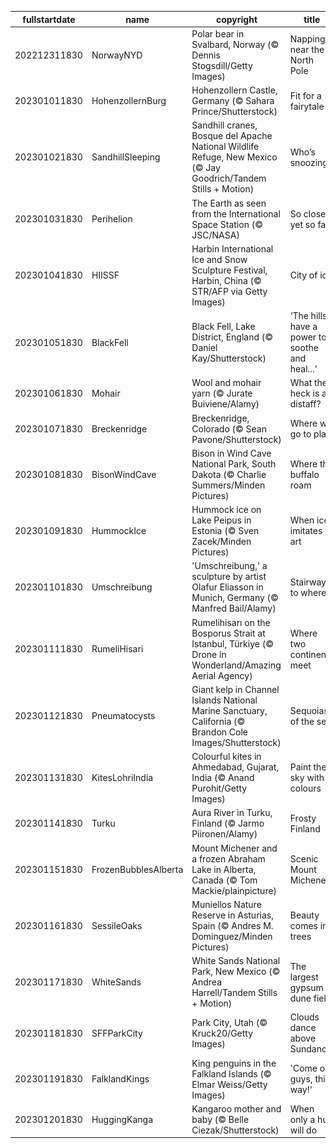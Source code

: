 |fullstartdate|name|copyright|title|image|
|--|--|--|--|--|
202212311830|NorwayNYD|Polar bear in Svalbard, Norway (© Dennis Stogsdill/Getty Images)|Napping near the North Pole|![](/en-IN/2023/01/202212311830NorwayNYD.jpg)|
202301011830|HohenzollernBurg|Hohenzollern Castle, Germany (© Sahara Prince/Shutterstock)|Fit for a fairytale|![](/en-IN/2023/01/202301011830HohenzollernBurg.jpg)|
202301021830|SandhillSleeping|Sandhill cranes, Bosque del Apache National Wildlife Refuge, New Mexico (© Jay Goodrich/Tandem Stills + Motion)|Who’s snoozing?|![](/en-IN/2023/01/202301021830SandhillSleeping.jpg)|
202301031830|Perihelion|The Earth as seen from the International Space Station (© JSC/NASA)|So close, yet so far|![](/en-IN/2023/01/202301031830Perihelion.jpg)|
202301041830|HIISSF|Harbin International Ice and Snow Sculpture Festival, Harbin, China (© STR/AFP via Getty Images)|City of ice|![](/en-IN/2023/01/202301041830HIISSF.jpg)|
202301051830|BlackFell|Black Fell, Lake District, England (© Daniel Kay/Shutterstock)|‘The hills have a power to soothe and heal...’|![](/en-IN/2023/01/202301051830BlackFell.jpg)|
202301061830|Mohair|Wool and mohair yarn (© Jurate Buiviene/Alamy)|What the heck is a distaff?|![](/en-IN/2023/01/202301061830Mohair.jpg)|
202301071830|Breckenridge|Breckenridge, Colorado (© Sean Pavone/Shutterstock)|Where we go to play|![](/en-IN/2023/01/202301071830Breckenridge.jpg)|
202301081830|BisonWindCave|Bison in Wind Cave National Park, South Dakota (© Charlie Summers/Minden Pictures)|Where the buffalo roam|![](/en-IN/2023/01/202301081830BisonWindCave.jpg)|
202301091830|HummockIce|Hummock ice on Lake Peipus in Estonia (© Sven Zacek/Minden Pictures)|When ice imitates art|![](/en-IN/2023/01/202301091830HummockIce.jpg)|
202301101830|Umschreibung|'Umschreibung,' a sculpture by artist Olafur Eliasson in Munich, Germany (© Manfred Bail/Alamy)|Stairway to where?|![](/en-IN/2023/01/202301101830Umschreibung.jpg)|
202301111830|RumeliHisari|Rumelihisarı on the Bosporus Strait at Istanbul, Türkiye (© Drone in Wonderland/Amazing Aerial Agency)|Where two continents meet|![](/en-IN/2023/01/202301111830RumeliHisari.jpg)|
202301121830|Pneumatocysts|Giant kelp in Channel Islands National Marine Sanctuary, California (© Brandon Cole Images/Shutterstock)|Sequoias of the sea|![](/en-IN/2023/01/202301121830Pneumatocysts.jpg)|
202301131830|KitesLohriIndia|Colourful kites in Ahmedabad, Gujarat, India (© Anand Purohit/Getty Images)|Paint the sky with colours|![](/en-IN/2023/01/202301131830KitesLohriIndia.jpg)|
202301141830|Turku|Aura River in Turku, Finland (© Jarmo Piironen/Alamy)|Frosty Finland|![](/en-IN/2023/01/202301141830Turku.jpg)|
202301151830|FrozenBubblesAlberta|Mount Michener and a frozen Abraham Lake in Alberta, Canada (© Tom Mackie/plainpicture)|Scenic Mount Michener|![](/en-IN/2023/01/202301151830FrozenBubblesAlberta.jpg)|
202301161830|SessileOaks|Muniellos Nature Reserve in Asturias, Spain (© Andres M. Dominguez/Minden Pictures)|Beauty comes in trees|![](/en-IN/2023/01/202301161830SessileOaks.jpg)|
202301171830|WhiteSands|White Sands National Park, New Mexico (© Andrea Harrell/Tandem Stills + Motion)|The largest gypsum dune field|![](/en-IN/2023/01/202301171830WhiteSands.jpg)|
202301181830|SFFParkCity|Park City, Utah (© Kruck20/Getty Images)|Clouds dance above Sundance|![](/en-IN/2023/01/202301181830SFFParkCity.jpg)|
202301191830|FalklandKings|King penguins in the Falkland Islands (© Elmar Weiss/Getty Images)|'Come on, guys, this way!'|![](/en-IN/2023/01/202301191830FalklandKings.jpg)|
202301201830|HuggingKanga|Kangaroo mother and baby (© Belle Ciezak/Shutterstock)|When only a hug will do|![](/en-IN/2023/01/202301201830HuggingKanga.jpg)|
